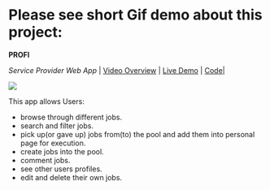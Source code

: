  # Please see short Gif demo about this project:
 **PROFI**

 *Service Provider Web App* | [Video Overview](https://www.youtube.com/watch?v=nr34umoaAXY&t=3s) | [Live Demo](http://www.profi-job.host) | [Code](https://github.com/Denys1004/profi-live)| 

![](Profi_GIF_1100.gif)

This app allows Users:
- browse through different jobs.
- search and filter jobs.
- pick up(or gave up)  jobs from(to) the pool and add them into personal page for execution.
- create jobs into the pool.
- comment jobs.
- see other users profiles.
- edit and delete their own jobs.



